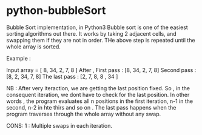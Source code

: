 # python-bubbleSort
Bubble Sort implementation, in Python3
Bubble sort is one of the easiest sorting algorithms out there. 
It works by taking 2 adjacent cells, and swapping them if they are not in order. 
THe above step is repeated until the whole array is sorted. 

Example : 

Input array = [ 8, 34, 2, 7, 8 ] 
After , 
      First pass : [8, 34, 2, 7, 8]
      Second pass : [8, 2, 34, 7, 8] 
      The last pass : [2, 7, 8, 8 , 34 ] 
      
 NB : After very iteraction, we are getting the last position fixed. So , in the consequent iteration, we dont have to check for the last position. In other words , the program evaluates all n positions in the first iteration, n-1 in the second, n-2 in hte thirs and so on . 
The last pass happens when the program traverses through the whole array without any swap. 

CONS: 
 1 : Multiple swaps in each iteration.
